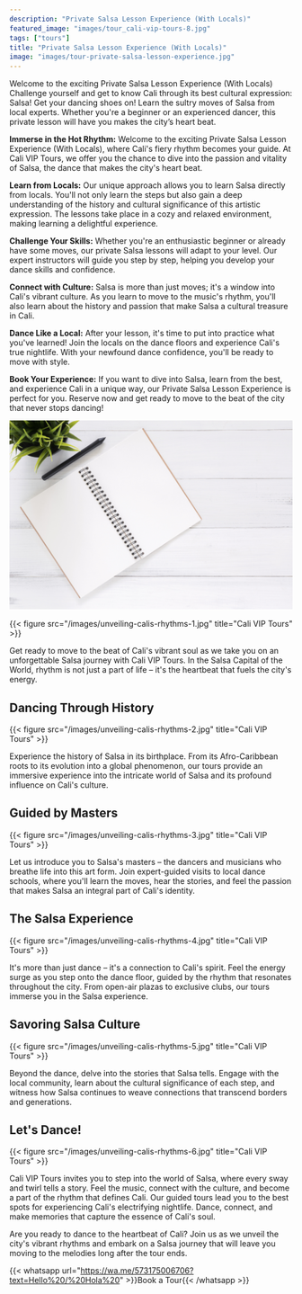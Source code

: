 ```yaml
---
description: "Private Salsa Lesson Experience (With Locals)"
featured_image: "images/tour_cali-vip-tours-8.jpg"
tags: ["tours"]
title: "Private Salsa Lesson Experience (With Locals)"
image: "images/tour-private-salsa-lesson-experience.jpg"
---
```


Welcome to the exciting Private Salsa Lesson Experience (With Locals) Challenge yourself and get to know Cali through its best cultural expression: Salsa! Get your dancing shoes on! Learn the sultry moves of Salsa from local experts. Whether you're a beginner or an experienced dancer, this private lesson will have you makes the city’s heart beat.

**Immerse in the Hot Rhythm:** Welcome to the exciting Private Salsa Lesson Experience (With Locals), where Cali's fiery rhythm becomes your guide. At Cali VIP Tours, we offer you the chance to dive into the passion and vitality of Salsa, the dance that makes the city's heart beat.

**Learn from Locals:** Our unique approach allows you to learn Salsa directly from locals. You'll not only learn the steps but also gain a deep understanding of the history and cultural significance of this artistic expression. The lessons take place in a cozy and relaxed environment, making learning a delightful experience.

**Challenge Your Skills:** Whether you're an enthusiastic beginner or already have some moves, our private Salsa lessons will adapt to your level. Our expert instructors will guide you step by step, helping you develop your dance skills and confidence.

**Connect with Culture:** Salsa is more than just moves; it's a window into Cali's vibrant culture. As you learn to move to the music's rhythm, you'll also learn about the history and passion that make Salsa a cultural treasure in Cali.

**Dance Like a Local:** After your lesson, it's time to put into practice what you've learned! Join the locals on the dance floors and experience Cali's true nightlife. With your newfound dance confidence, you'll be ready to move with style.

**Book Your Experience:** If you want to dive into Salsa, learn from the best, and experience Cali in a unique way, our Private Salsa Lesson Experience is perfect for you. Reserve now and get ready to move to the beat of the city that never stops dancing!

![Private Salsa Lesson Experience (With Locals) 1](/images/private-salsa-lesson-experience.jpg)

{{< figure src="/images/unveiling-calis-rhythms-1.jpg" title="Cali VIP Tours" >}}

Get ready to move to the beat of Cali's vibrant soul as we take you on an unforgettable Salsa journey with Cali VIP Tours. In the Salsa Capital of the World, rhythm is not just a part of life – it's the heartbeat that fuels the city's energy.

## Dancing Through History

{{< figure src="/images/unveiling-calis-rhythms-2.jpg" title="Cali VIP Tours" >}}

Experience the history of Salsa in its birthplace. From its Afro-Caribbean roots to its evolution into a global phenomenon, our tours provide an immersive experience into the intricate world of Salsa and its profound influence on Cali's culture.

## Guided by Masters

{{< figure src="/images/unveiling-calis-rhythms-3.jpg" title="Cali VIP Tours" >}}

Let us introduce you to Salsa's masters – the dancers and musicians who breathe life into this art form. Join expert-guided visits to local dance schools, where you'll learn the moves, hear the stories, and feel the passion that makes Salsa an integral part of Cali's identity.

## The Salsa Experience

{{< figure src="/images/unveiling-calis-rhythms-4.jpg" title="Cali VIP Tours" >}}

It's more than just dance – it's a connection to Cali's spirit. Feel the energy surge as you step onto the dance floor, guided by the rhythm that resonates throughout the city. From open-air plazas to exclusive clubs, our tours immerse you in the Salsa experience.

## Savoring Salsa Culture

{{< figure src="/images/unveiling-calis-rhythms-5.jpg" title="Cali VIP Tours" >}}

Beyond the dance, delve into the stories that Salsa tells. Engage with the local community, learn about the cultural significance of each step, and witness how Salsa continues to weave connections that transcend borders and generations.

## Let's Dance!

{{< figure src="/images/unveiling-calis-rhythms-6.jpg" title="Cali VIP Tours" >}}

Cali VIP Tours invites you to step into the world of Salsa, where every sway and twirl tells a story. Feel the music, connect with the culture, and become a part of the rhythm that defines Cali. Our guided tours lead you to the best spots for experiencing Cali's electrifying nightlife. Dance, connect, and make memories that capture the essence of Cali's soul.

Are you ready to dance to the heartbeat of Cali? Join us as we unveil the city's vibrant rhythms and embark on a Salsa journey that will leave you moving to the melodies long after the tour ends.

{{< whatsapp url="https://wa.me/573175006706?text=Hello%20/%20Hola%20" >}}Book a Tour{{< /whatsapp >}}